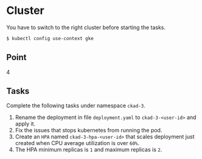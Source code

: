 # Cluster

You have to switch to the right cluster before starting the tasks.

```bash
$ kubectl config use-context gke
```


## Point

4

## Tasks

Complete the following tasks under namespace `ckad-3`.

1. Rename the deployment in file `deployment.yaml` to `ckad-3-<user-id>` and apply it.
2. Fix the issues that stops kubernetes from running the pod.
3. Create an `HPA` named `ckad-3-hpa-<user-id>` that scales deployment just created when CPU average utilization is over `60%`.
4. The HPA minimum replicas is `1` and maximum replicas is `2`.
